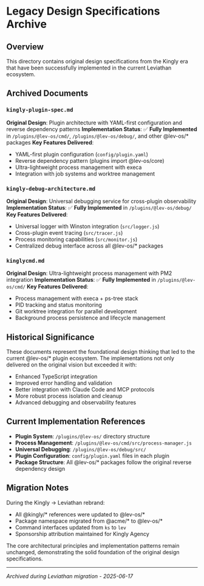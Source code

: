 # Legacy Design Specifications Archive

## Overview

This directory contains original design specifications from the Kingly era that have been successfully implemented in the current Leviathan ecosystem.

## Archived Documents

### `kingly-plugin-spec.md`
**Original Design**: Plugin architecture with YAML-first configuration and reverse dependency patterns
**Implementation Status**: ✅ **Fully Implemented** in `/plugins/@lev-os/cmd/`, `/plugins/@lev-os/debug/`, and other @lev-os/* packages
**Key Features Delivered**:
- YAML-first plugin configuration (`config/plugin.yaml`)
- Reverse dependency pattern (plugins import @lev-os/core)
- Ultra-lightweight process management with execa
- Integration with job systems and worktree management

### `kingly-debug-architecture.md`
**Original Design**: Universal debugging service for cross-plugin observability
**Implementation Status**: ✅ **Fully Implemented** in `/plugins/@lev-os/debug/`
**Key Features Delivered**:
- Universal logger with Winston integration (`src/logger.js`)
- Cross-plugin event tracing (`src/tracer.js`)
- Process monitoring capabilities (`src/monitor.js`)
- Centralized debug interface across all @lev-os/* packages

### `kinglycmd.md`
**Original Design**: Ultra-lightweight process management with PM2 integration
**Implementation Status**: ✅ **Fully Implemented** in `/plugins/@lev-os/cmd/`
**Key Features Delivered**:
- Process management with execa + ps-tree stack
- PID tracking and status monitoring
- Git worktree integration for parallel development
- Background process persistence and lifecycle management

## Historical Significance

These documents represent the foundational design thinking that led to the current @lev-os/* plugin ecosystem. The implementations not only delivered on the original vision but exceeded it with:

- Enhanced TypeScript integration
- Improved error handling and validation
- Better integration with Claude Code and MCP protocols
- More robust process isolation and cleanup
- Advanced debugging and observability features

## Current Implementation References

- **Plugin System**: `/plugins/@lev-os/` directory structure
- **Process Management**: `/plugins/@lev-os/cmd/src/process-manager.js`
- **Universal Debugging**: `/plugins/@lev-os/debug/src/`
- **Plugin Configuration**: `config/plugin.yaml` files in each plugin
- **Package Structure**: All @lev-os/* packages follow the original reverse dependency design

## Migration Notes

During the Kingly → Leviathan rebrand:
- All @kingly/* references were updated to @lev-os/*
- Package namespace migrated from @acme/* to @lev-os/*
- Command interfaces updated from `ks` to `lev`
- Sponsorship attribution maintained for Kingly Agency

The core architectural principles and implementation patterns remain unchanged, demonstrating the solid foundation of the original design specifications.

---
*Archived during Leviathan migration - 2025-06-17*
